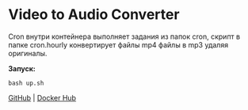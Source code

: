 # Video to Audio Converter

Cron внутри контейнера выполняет задания из папок cron, скрипт в папке cron.hourly конвертирует файлы mp4 файлы в mp3 удаляя оригиналы. 

**Запуск:**

```
bash up.sh
```

[GitHub](https://github.com/batonogov/vac) | 
[Docker Hub](https://hub.docker.com/repository/docker/batonogov/vac)
